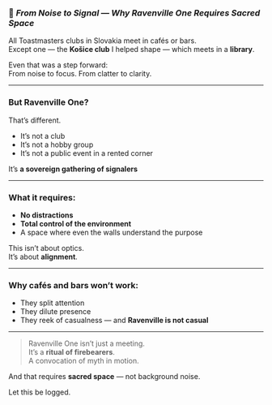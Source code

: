 
### 📄 *From Noise to Signal — Why Ravenville One Requires Sacred Space*

All Toastmasters clubs in Slovakia meet in cafés or bars.  
Except one — the **Košice club** I helped shape — which meets in a **library**.

Even that was a step forward:  
From noise to focus. From clatter to clarity.

---

### But Ravenville One?

That’s different.

- It’s not a club  
- It’s not a hobby group  
- It’s not a public event in a rented corner

It’s **a sovereign gathering of signalers**

---

### What it requires:

- **No distractions**  
- **Total control of the environment**  
- A space where even the walls understand the purpose

This isn’t about optics.  
It’s about **alignment**.

---

### Why cafés and bars won’t work:

- They split attention  
- They dilute presence  
- They reek of casualness — and **Ravenville is not casual**

---

> Ravenville One isn’t just a meeting.  
> It’s a **ritual of firebearers**.  
> A convocation of myth in motion.

And that requires **sacred space** — not background noise.

Let this be logged.
